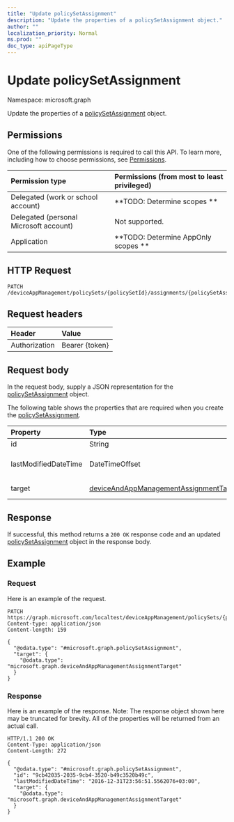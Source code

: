```yaml
---
title: "Update policySetAssignment"
description: "Update the properties of a policySetAssignment object."
author: ""
localization_priority: Normal
ms.prod: ""
doc_type: apiPageType
---
```


# Update policySetAssignment

Namespace: microsoft.graph

Update the properties of a [policySetAssignment](../resources/policysetassignment.md) object.

## Permissions
One of the following permissions is required to call this API. To learn more, including how to choose permissions, see [Permissions](/concepts/permissions-reference.md).

|Permission type|Permissions (from most to least privileged)|
|:---|:---|
|Delegated (work or school account)|**TODO: Determine scopes **|
|Delegated (personal Microsoft account)|Not supported.|
|Application|**TODO: Determine AppOnly scopes **|

## HTTP Request
<!-- {
  "blockType": "ignored"
}
-->
``` http
PATCH /deviceAppManagement/policySets/{policySetId}/assignments/{policySetAssignmentId}
```

## Request headers
|Header|Value|
|:---|:---|
|Authorization|Bearer {token}|

## Request body
In the request body, supply a JSON representation for the [policySetAssignment](../resources/policysetassignment.md) object.

The following table shows the properties that are required when you create the [policySetAssignment](../resources/policysetassignment.md).

|Property|Type|Description|
|:---|:---|:---|
|id|String| Inherited from [entity](../resources/entity.md)|
|lastModifiedDateTime|DateTimeOffset|Last modified time of the PolicySetAssignment.|
|target|[deviceAndAppManagementAssignmentTarget](../resources/intune-apps-deviceandappmanagementassignmenttarget.md)|The target group of PolicySetAssignment|



## Response
If successful, this method returns a `200 OK` response code and an updated [policySetAssignment](../resources/policysetassignment.md) object in the response body.

## Example

### Request
Here is an example of the request.
<!-- {
  "blockType": "request",
  "name": "update_policysetassignment"
}
-->
``` http
PATCH https://graph.microsoft.com/localtest/deviceAppManagement/policySets/{policySetId}/assignments/{policySetAssignmentId}
Content-type: application/json
Content-length: 159

{
  "@odata.type": "#microsoft.graph.policySetAssignment",
  "target": {
    "@odata.type": "microsoft.graph.deviceAndAppManagementAssignmentTarget"
  }
}
```

### Response
Here is an example of the response. Note: The response object shown here may be truncated for brevity. All of the properties will be returned from an actual call.
<!-- {
  "blockType": "response",
  "truncated": true
}
-->
``` http
HTTP/1.1 200 OK
Content-Type: application/json
Content-Length: 272

{
  "@odata.type": "#microsoft.graph.policySetAssignment",
  "id": "9cb42035-2035-9cb4-3520-b49c3520b49c",
  "lastModifiedDateTime": "2016-12-31T23:56:51.5562076+03:00",
  "target": {
    "@odata.type": "microsoft.graph.deviceAndAppManagementAssignmentTarget"
  }
}
```


